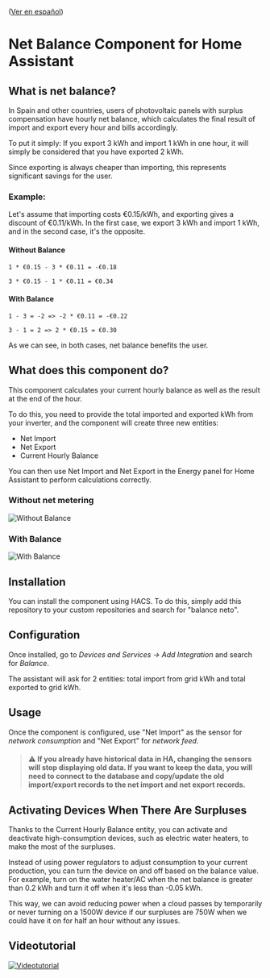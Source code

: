 ([Ver en español](README-es.md))

# Net Balance Component for Home Assistant

## What is net balance?

In Spain and other countries, users of photovoltaic panels with surplus compensation have hourly net balance, which calculates the final result of import and export every hour and bills accordingly.

To put it simply: If you export 3 kWh and import 1 kWh in one hour, it will simply be considered that you have exported 2 kWh.

Since exporting is always cheaper than importing, this represents significant savings for the user.

### Example:

Let's assume that importing costs €0.15/kWh, and exporting gives a discount of €0.11/kWh. In the first case, we export 3 kWh and import 1 kWh, and in the second case, it's the opposite.

#### Without Balance
`1 * €0.15 - 3 * €0.11 = -€0.18`

`3 * €0.15 - 1 * €0.11 = €0.34`

#### With Balance
`1 - 3 = -2 => -2 * €0.11 = -€0.22`

`3 - 1 = 2 => 2 * €0.15 = €0.30`

As we can see, in both cases, net balance benefits the user.

## What does this component do?

This component calculates your current hourly balance as well as the result at the end of the hour.

To do this, you need to provide the total imported and exported kWh from your inverter, and the component will create three new entities:

- Net Import
- Net Export
- Current Hourly Balance

You can then use Net Import and Net Export in the Energy panel for Home Assistant to perform calculations correctly.

### Without net metering

![Without Balance](img/sin%20balance.png)

### With Balance

![With Balance](img/balance.png)

## Installation

You can install the component using HACS. To do this, simply add this repository to your custom repositories and search for "balance neto".

## Configuration

Once installed, go to _Devices and Services -> Add Integration_ and search for _Balance_.

The assistant will ask for 2 entities: total import from grid kWh and total exported to grid kWh.

## Usage

Once the component is configured, use "Net Import" as the sensor for _network consumption_ and "Net Export" for _network feed_.

>#### :warning: If you already have historical data in HA, changing the sensors will stop displaying old data. If you want to keep the data, you will need to connect to the database and copy/update the old import/export records to the net import and net export records.

## Activating Devices When There Are Surpluses

Thanks to the Current Hourly Balance entity, you can activate and deactivate high-consumption devices, such as electric water heaters, to make the most of the surpluses.

Instead of using power regulators to adjust consumption to your current production, you can turn the device on and off based on the balance value. For example, turn on the water heater/AC when the net balance is greater than 0.2 kWh and turn it off when it's less than -0.05 kWh.

This way, we can avoid reducing power when a cloud passes by temporarily or never turning on a 1500W device if our surpluses are 750W when we could have it on for half an hour without any issues.


## Videotutorial

[![Videotutorial](https://img.youtube.com/vi/tG9T1NYv2Cs/0.jpg)](https://www.youtube.com/watch?v=tG9T1NYv2Cs "Videotutorial")